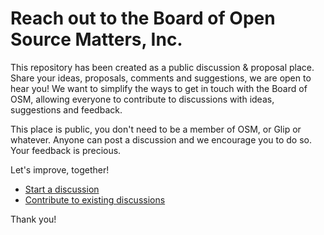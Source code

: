 # Reach out to the Board of Open Source Matters, Inc.

This repository has been created as a public discussion &amp; proposal place.
Share your ideas, proposals, comments and suggestions, we are open to hear you!
We want to simplify the ways to get in touch with the Board of OSM, allowing everyone to contribute to discussions with ideas, suggestions and feedback.

This place is public, you don't need to be a member of OSM, or Glip or whatever. 
Anyone can post a discussion and we encourage you to do so.
Your feedback is precious.

Let's improve, together!

- [Start a discussion](https://github.com/open-source-matters/contact-us/discussions/new)
- [Contribute to existing discussions](https://github.com/open-source-matters/contact-us/discussions/)


Thank you!
